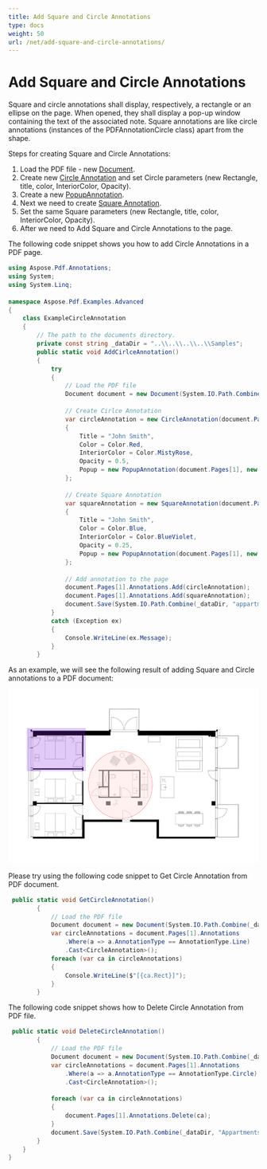 ```yaml
---
title: Add Square and Circle Annotations
type: docs
weight: 50
url: /net/add-square-and-circle-annotations/
---
```

# Add Square and Circle Annotations

Square and circle annotations shall display, respectively, a rectangle or an ellipse on the page. When opened, they shall display a pop-up window containing the text of the associated note.
Square annotations are like circle annotations (instances of the PDFAnnotationCircle class) apart from the shape.

Steps for creating Square and Circle Annotations:
1. Load the PDF file - new [Document](https://apireference.aspose.com/pdf/net/aspose.pdf/document).
1. Create new [Circle Annotation](https://apireference.aspose.com/pdf/net/aspose.pdf.annotations/circleannotation) and set Circle parameters (new Rectangle, title, color, InteriorColor, Opacity).
1. Create a new [PopupAnnotation](https://apireference.aspose.com/pdf/net/aspose.pdf.annotations/popupannotation/methods/index). 
1. Next we need to create [Square Annotation](https://apireference.aspose.com/pdf/net/aspose.pdf.annotations/squareannotation).
1. Set the same Square parameters (new Rectangle, title, color, InteriorColor, Opacity).
1. After we need to Add Square and Circle Annotations to the page.

The following code snippet shows you how to add Circle Annotations in a PDF page.
```csharp
using Aspose.Pdf.Annotations;
using System;
using System.Linq;

namespace Aspose.Pdf.Examples.Advanced
{
    class ExampleCircleAnnotation
    {
        // The path to the documents directory.
        private const string _dataDir = "..\\..\\..\\..\\Samples";
        public static void AddCirlceAnnotation()
        {
            try
            {
                // Load the PDF file
                Document document = new Document(System.IO.Path.Combine(_dataDir, "appartments.pdf"));

                // Create Cirlce Annotation 
                var circleAnnotation = new CircleAnnotation(document.Pages[1], new Rectangle(270, 160, 483, 383))
                {
                    Title = "John Smith",
                    Color = Color.Red,
                    InteriorColor = Color.MistyRose,
                    Opacity = 0.5,
                    Popup = new PopupAnnotation(document.Pages[1], new Rectangle(842, 316, 1021, 459))
                };

                // Create Square Annotation 
                var squareAnnotation = new SquareAnnotation(document.Pages[1], new Rectangle(67, 317, 261, 459))
                {
                    Title = "John Smith",
                    Color = Color.Blue,
                    InteriorColor = Color.BlueViolet,
                    Opacity = 0.25,
                    Popup = new PopupAnnotation(document.Pages[1], new Rectangle(842, 196, 1021, 338))
                };

                // Add annotation to the page 
                document.Pages[1].Annotations.Add(circleAnnotation);
                document.Pages[1].Annotations.Add(squareAnnotation);
                document.Save(System.IO.Path.Combine(_dataDir, "appartments_mod.pdf"));
            }
            catch (Exception ex)
            {
                Console.WriteLine(ex.Message);
            }
        }
```
As an example, we will see the following result of adding Square and Circle annotations to a PDF document:

![example](home_1.png)

Please try using the following code snippet to Get Circle Annotation from PDF document.
```csharp
 public static void GetCircleAnnotation()
        {
            // Load the PDF file
            Document document = new Document(System.IO.Path.Combine(_dataDir, "Appartments_mod.pdf"));
            var circleAnnotations = document.Pages[1].Annotations
                .Where(a => a.AnnotationType == AnnotationType.Line)
                .Cast<CircleAnnotation>();
            foreach (var ca in circleAnnotations)
            {
                Console.WriteLine($"[{ca.Rect}]");
            }
        }
```
The following code snippet shows how to Delete Circle Annotation from PDF file.
```csharp
 public static void DeleteCircleAnnotation()
        {
            // Load the PDF file
            Document document = new Document(System.IO.Path.Combine(_dataDir, "Appartments_mod.pdf"));
            var circleAnnotations = document.Pages[1].Annotations
                .Where(a => a.AnnotationType == AnnotationType.Circle)
                .Cast<CircleAnnotation>();

            foreach (var ca in circleAnnotations)
            {
                document.Pages[1].Annotations.Delete(ca);
            }
            document.Save(System.IO.Path.Combine(_dataDir, "Appartments_del.pdf"));
        }
    }
}
```
